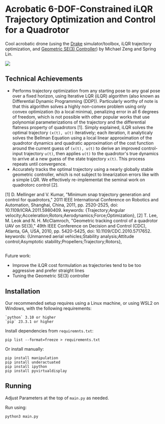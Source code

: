 # Acrobatic 6-DOF-Constrained iLQR Trajectory Optimization and Control for a Quadrotor
Cool acrobatic drone (using the [Drake](https://drake.mit.edu/) simulator/toolbox, iLQR trajectory optimization, and [Geometric SE(3) Controller](https://ieeexplore.ieee.org/document/5717652)) by Michael Zeng and Spring Lin.

![](dronebackflip.gif)

## Technical Achievements
 - Performs trajectory optimization from any starting pose to any goal pose over a fixed horizon, using Iterative LQR (iLQR) algorithm (also known as Differential Dynamic Programming (DDP)). Particularly worthy of note is that this algorithm solves a highly non-convex problem using only convex optimization (to a local minima), penalizing error in all 6 degrees of freedom, which is not possible with other popular works that use polynomial parameterizations of the trajectory and the differential flatness property of quadrotors [1]. Simply explained, iLQR solves the optimal trajectory `(x(t), u(t)` iteratively; each iteration, it analyticaly solves the Bellman Equation using a local linear approximation of the quadrotor dynamics and quadratic approximation of the cost function around the current guess of `(x(t), u(t)` to derive an improved control-input trajectory `u(t)`, then applies `u(t)` to the quadrotor's true dynamics to arrive at a new guess of the state trajectory `x(t)`. This process repeats until convergence.
 - Accurately tracks the optimal trajectory using a nearly globally stable geometric controller, which is not subject to linearization errors like with a simple LQR. We effectively re-implementat the seminal work on quadrotorc control [2].

[1] D. Mellinger and V. Kumar, "Minimum snap trajectory generation and control for quadrotors," 2011 IEEE International Conference on Robotics and Automation, Shanghai, China, 2011, pp. 2520-2525, doi: 10.1109/ICRA.2011.5980409. keywords: {Trajectory;Angular velocity;Acceleration;Rotors;Aerodynamics;Force;Optimization},
[2] T. Lee, M. Leok and N. H. McClamroch, "Geometric tracking control of a quadrotor UAV on SE(3)," 49th IEEE Conference on Decision and Control (CDC), Atlanta, GA, USA, 2010, pp. 5420-5425, doi: 10.1109/CDC.2010.5717652. keywords: {Unmanned aerial vehicles;Stability analysis;Attitude control;Asymptotic stability;Propellers;Trajectory;Rotors},

##
Future work: 
- Improve the iLQR cost formulation as trajectories tend to be too aggressive and prefer straight lines
- Tuning the Geometric SE(3) controller


## Installation

Our recommended setup requires using a Linux machine, or using WSL2 on Windows, with the following requirements:

    `python` 3.10 or higher
    `pip` 23.3.1 or higher

Install dependencies from `requiremnts.txt`:

    pip list --format=freeze > requirements.txt

Or install manually:

    pip install manipulation
    pip install underactuated
    pip install ipython
    pip install pyvirtualdisplay


## Running

Adjust Parameters at the top of `main.py` as needed.

Run using:

    python3 main.py
